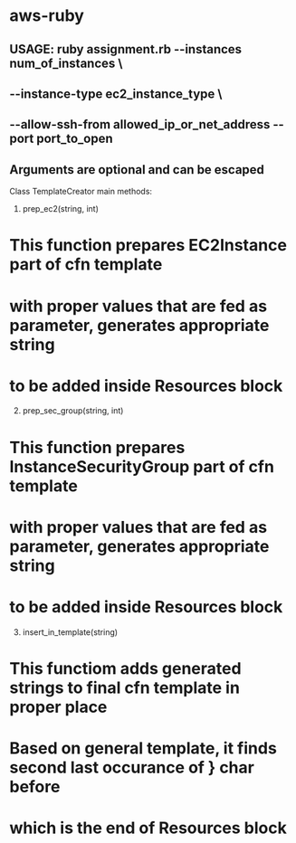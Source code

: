 # aws-ruby
## USAGE: ruby assignment.rb --instances num_of_instances \
## --instance-type ec2_instance_type \
## --allow-ssh-from allowed_ip_or_net_address --port port_to_open
## Arguments are optional and can be escaped

Class TemplateCreator main methods:

1) prep_ec2(string, int)
  # This function prepares EC2Instance part of cfn template
  # with proper values that are fed as parameter, generates appropriate string
  # to be added inside Resources block

2) prep_sec_group(string, int)
  # This function prepares InstanceSecurityGroup part of cfn template
  # with proper values that are fed as parameter, generates appropriate string
  # to be added inside Resources block

3) insert_in_template(string)
  # This functiom adds generated strings to final cfn template in proper place
  # Based on general template, it finds second last occurance of } char before
  # which is the end of Resources block

